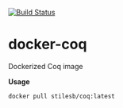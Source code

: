[![Build Status](https://travis-ci.org/stilesb/docker-coq.svg?branch=master)](https://travis-ci.org/stilesb/docker-coq)

# docker-coq

Dockerized Coq image

**Usage**

```
docker pull stilesb/coq:latest
```
